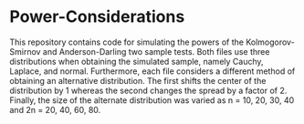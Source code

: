 # Power-Considerations

This repository contains code for simulating the powers of the Kolmogorov-Smirnov and Anderson-Darling two sample tests. Both files use three distributions when obtaining the simulated sample, namely Cauchy, Laplace, and normal. Furthermore, each file considers a different method of obtaining an alternative distribution. The first shifts the center of the distribution by 1 whereas the second changes the spread by a factor of 2.  Finally, the size of the alternate distribution was varied as n = 10, 20, 30, 40 and 2n = 20, 40, 60, 80.
